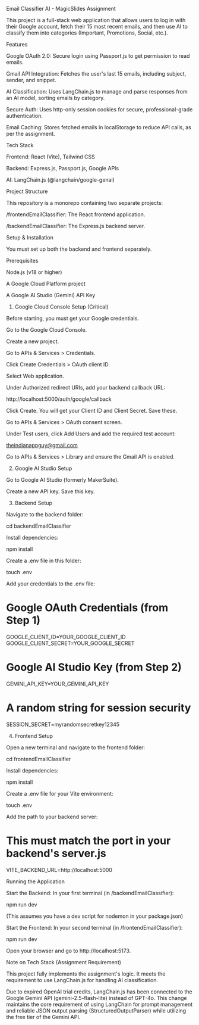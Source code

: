 Email Classifier AI - MagicSlides Assignment

This project is a full-stack web application that allows users to log in with their Google account, fetch their 15 most recent emails, and then use AI to classify them into categories (Important, Promotions, Social, etc.).

Features

Google OAuth 2.0: Secure login using Passport.js to get permission to read emails.

Gmail API Integration: Fetches the user's last 15 emails, including subject, sender, and snippet.

AI Classification: Uses LangChain.js to manage and parse responses from an AI model, sorting emails by category.

Secure Auth: Uses http-only session cookies for secure, professional-grade authentication.

Email Caching: Stores fetched emails in localStorage to reduce API calls, as per the assignment.

Tech Stack

Frontend: React (Vite), Tailwind CSS

Backend: Express.js, Passport.js, Google APIs

AI: LangChain.js (@langchain/google-genai)

Project Structure

This repository is a monorepo containing two separate projects:

/frontendEmailClassifier: The React frontend application.

/backendEmailClassifier: The Express.js backend server.

Setup & Installation

You must set up both the backend and frontend separately.

Prerequisites

Node.js (v18 or higher)

A Google Cloud Platform project

A Google AI Studio (Gemini) API Key

1. Google Cloud Console Setup (Critical)

Before starting, you must get your Google credentials.

Go to the Google Cloud Console.

Create a new project.

Go to APIs & Services > Credentials.

Click Create Credentials > OAuth client ID.

Select Web application.

Under Authorized redirect URIs, add your backend callback URL:

http://localhost:5000/auth/google/callback

Click Create. You will get your Client ID and Client Secret. Save these.

Go to APIs & Services > OAuth consent screen.

Under Test users, click Add Users and add the required test account:

theindianappguy@gmail.com

Go to APIs & Services > Library and ensure the Gmail API is enabled.

2. Google AI Studio Setup

Go to Google AI Studio (formerly MakerSuite).

Create a new API key. Save this key.

3. Backend Setup

Navigate to the backend folder:

cd backendEmailClassifier


Install dependencies:

npm install


Create a .env file in this folder:

touch .env


Add your credentials to the .env file:

# Google OAuth Credentials (from Step 1)
GOOGLE_CLIENT_ID=YOUR_GOOGLE_CLIENT_ID
GOOGLE_CLIENT_SECRET=YOUR_GOOGLE_SECRET

# Google AI Studio Key (from Step 2)
GEMINI_API_KEY=YOUR_GEMINI_API_KEY

# A random string for session security
SESSION_SECRET=myrandomsecretkey12345


4. Frontend Setup

Open a new terminal and navigate to the frontend folder:

cd frontendEmailClassifier


Install dependencies:

npm install


Create a .env file for your Vite environment:

touch .env


Add the path to your backend server:

# This must match the port in your backend's server.js
VITE_BACKEND_URL=http://localhost:5000


Running the Application

Start the Backend:
In your first terminal (in /backendEmailClassifier):

npm run dev


(This assumes you have a dev script for nodemon in your package.json)

Start the Frontend:
In your second terminal (in /frontendEmailClassifier):

npm run dev


Open your browser and go to http://localhost:5173.

Note on Tech Stack (Assignment Requirement)

This project fully implements the assignment's logic. It meets the requirement to use LangChain.js for handling AI classification.

Due to expired OpenAI trial credits, LangChain.js has been connected to the Google Gemini API (gemini-2.5-flash-lite) instead of GPT-4o. This change maintains the core requirement of using LangChain for prompt management and reliable JSON output parsing (StructuredOutputParser) while utilizing the free tier of the Gemini API.